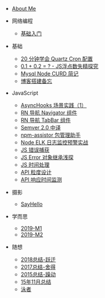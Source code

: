* [About Me](README.md)

* 网络编程
  * [基础入门](./block-network/README.md)
* 基础
  * [20 分钟学会 Quartz Cron 配置](./block-basic/20-minutes-quartz-cron.md)
  * [0.1 + 0.2 = ? - JS浮点数失精探究](./block-basic/B5-float-number.md)
  * [Mysql Node CURD 简记](./block-basic/B7-mysql-node-curd.md)
  * [博客搭建备忘](./block-basic/how-to-build-a-blog.md)
* JavaScript
  * [AsyncHooks 场景实践（1）](./block-js/node-async-hooks.md)
  * [RN 导航 Navigator 组件](./block-js/B3-rn-navigator-model-2.md)
  * [RN 导航 TabBar 组件](./block-js/B2-rn-navigator-model-1.md)
  * [Semver 2.0 中译](./block-js/B1-note-semver.md)
  * [npm-assistor 包管理助手](./block-js/A9-npm-assistor.md)
  * [Node ELK 日志监控预警实战](./block-js/A8-log-elk.md)
  * [JS 错误捕获](./block-js/A7-error-catch.md)
  * [JS Error 对象继承浅探](./block-js/A6-prototype-chain.md)
  * [JS 时间处理](./block-js/A5-JS时间处理.md)
  * [API 粒度设计](./block-js/A4-mini-unit.md)
  * [API 响应时间监测](./block-js/A3-node性能优化-API响应时间监测.md)
* 摄影
  * [SayHello](./block-vlog/say-hello.md)
* 学而思
  * [2019-M1](./block-read/2019-M1.md)
  * [2019-M2](./block-read/2019-M2.md)
* 随想
  * [2018总结-跃迁](./block-sight/2018-summary.md)
  * [2017总结-舍得](./block-sight/B8-2017总结-舍得.md)
  * [2015总结-躁动](./block-sight/A2-2015年总结.md)
  * [15年11月总结](./block-sight/A1-15年11月总结.md)
  * [泳者](./block-sight/B6-泳者.md)
